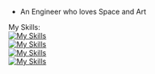 - An Engineer who loves Space and Art 

My Skills:<br/>
[![My Skills](https://skillicons.dev/icons?i=html,css,javascript,react,nextjs&theme=dark)](https://skillicons.dev)<br/>
[![My Skills](https://skillicons.dev/icons?i=python,django,&theme=dark)](https://skillicons.dev)<br/>
[![My Skills](https://skillicons.dev/icons?i=nodejs,express&theme=dark)](https://skillicons.dev)<br/>
[![My Skills](https://skillicons.dev/icons?i=mongodb,&theme=dark)](https://skillicons.dev)<br/>

